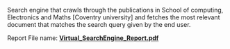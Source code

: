 Search engine that crawls through the publications in School of computing, Electronics and Maths [Coventry university] and fetches the most relevant document that matches the search query given by the end user.

Report File name: **[Virtual_SearchEngine_Report.pdf](https://github.com/ChristyTheAnalyst/PortfolioProjects/blob/main/Virtual_Search_Engine/Virtual_SearchEngine_Report.pdf)**
